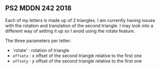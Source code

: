 ## PS2 MDDN 242 2018

Each of my letters is made up of 2 triangles. I am currently having issues with the rotation and translation of the second triangle. I may look into a different way of setting it up so I avoid using the rotate feature. 

The three parameters per letter:
  * `rotate' : rotation of triangle
  * `offsetx` : x offset of the second triangle relative to the first one
  * `offsety` : y offset of the second triangle relative to the first one

